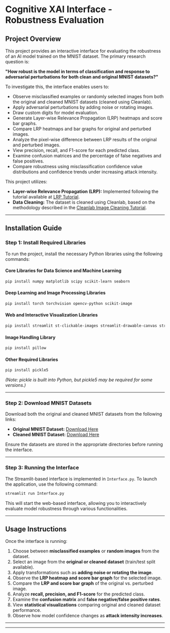 # Cognitive XAI Interface - Robustness Evaluation

## Project Overview
This project provides an interactive interface for evaluating the robustness of an AI model trained on the MNIST dataset. The primary research question is:

**"How robust is the model in terms of classification and response to adversarial perturbations for both clean and original MNIST datasets?"**

To investigate this, the interface enables users to:
- Observe misclassified examples or randomly selected images from both the original and cleaned MNIST datasets (cleaned using Cleanlab).
- Apply adversarial perturbations by adding noise or rotating images.
- Draw custom digits for model evaluation.
- Generate Layer-wise Relevance Propagation (LRP) heatmaps and score bar graphs.
- Compare LRP heatmaps and bar graphs for original and perturbed images.
- Analyze the pixel-wise difference between LRP results of the original and perturbed images.
- View precision, recall, and F1-score for each predicted class.
- Examine confusion matrices and the percentage of false negatives and false positives.
- Compare robustness using misclassification confidence value distributions and confidence trends under increasing attack intensity.

This project utilizes:
- **Layer-wise Relevance Propagation (LRP):** Implemented following the tutorial available at [LRP Tutorial](https://git.tu-berlin.de/gmontavon/lrp-tutorial).
- **Data Cleaning:** The dataset is cleaned using Cleanlab, based on the methodology described in the [Cleanlab Image Cleaning Tutorial](https://docs.cleanlab.ai/stable/tutorials/datalab/image.html).

---

## Installation Guide
### Step 1: Install Required Libraries
To run the project, install the necessary Python libraries using the following commands:

#### Core Libraries for Data Science and Machine Learning
```bash
pip install numpy matplotlib scipy scikit-learn seaborn
```

#### Deep Learning and Image Processing Libraries
```bash
pip install torch torchvision opencv-python scikit-image
```

#### Web and Interactive Visualization Libraries
```bash
pip install streamlit st-clickable-images streamlit-drawable-canvas streamlit-plotly-events plotly
```

#### Image Handling Library
```bash
pip install pillow
```

#### Other Required Libraries
```bash
pip install pickle5
```
*(Note: pickle is built into Python, but pickle5 may be required for some versions.)*

---

### Step 2: Download MNIST Datasets
Download both the original and cleaned MNIST datasets from the following links:

- **Original MNIST Dataset:** [Download Here](https://www.dropbox.com/scl/fo/6zweanb0qfd1hztbpftu2/AP3F4BCI9USxuAl7u6ObizQ?rlkey=bzdjw8bf15f27lxcnwiugny14&st=8ugnfxf2&dl=0)
- **Cleaned MNIST Dataset:** [Download Here](https://www.dropbox.com/scl/fo/cnscogdpmt4joipuxxs9l/ALJNYG25HDIjAuGmxCRadFk?rlkey=el5k6r8h34ytibanzk2u2w1v0&st=7natyog3&dl=0)

Ensure the datasets are stored in the appropriate directories before running the interface.

---

### Step 3: Running the Interface
The Streamlit-based interface is implemented in `Interface.py`. To launch the application, use the following command:

```bash
streamlit run Interface.py
```

This will start the web-based interface, allowing you to interactively evaluate model robustness through various functionalities.

---

## Usage Instructions
Once the interface is running:
1. Choose between **misclassified examples** or **random images** from the dataset.
2. Select an image from the **original or cleaned dataset** (train/test split available).
3. Apply transformations such as **adding noise or rotating the image**.
4. Observe the **LRP heatmap and score bar graph** for the selected image.
5. Compare the **LRP and score bar graph** of the original vs. perturbed image.
6. Analyze **recall, precision, and F1-score** for the predicted class.
7. Examine the **confusion matrix** and **false negative/false positive rates**.
8. View **statistical visualizations** comparing original and cleaned dataset performance.
9. Observe how model confidence changes as **attack intensity increases**.

---


---


